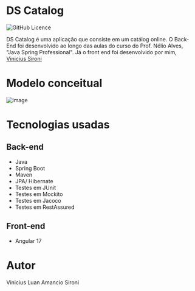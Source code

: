 # DS Catalog
![GitHub Licence](https://img.shields.io/github/license/viniciussironi/dscatalog?link=https%3A%2F%2Fgithub.com%2Fviniciussironi%2Fdscatalog)

DS Catalog é uma aplicação que consiste em um catálog online. O Back-End foi desenvolvido ao longo das aulas do curso do Prof. Nélio Alves, "Java Spring Professional". 
Já o front end foi desenvolvido por mim, [Vinicius Sironi](https://github.com/viniciussironi)

# Modelo conceitual
![image](https://github.com/viniciussironi/dscatalog/assets/115051529/f19c241b-977a-4fa3-8c45-465141974e95)

# Tecnologias usadas 
## Back-end
- Java
- Spring Boot
- Maven
- JPA/ Hibernate
- Testes em JUnit
- Testes em Mockito
- Testes em Jacoco
- Testes em RestAssured

## Front-end
- Angular 17

# Autor
Vinicius Luan Amancio Sironi
